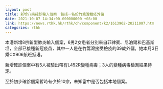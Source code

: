 ```yaml
---
layout: post
title: 新增八宗確診輸入個案　包括一名於竹篙灣檢疫外傭
date: 2021-10-07 14:34:00.000000000 +08:00
link: https://news.rthk.hk/rthk/ch/component/k2/1613962-20211007.htm
categories: rthk
---
```


本港新增8宗新型肺炎輸入個案，6男2女患者分別來自菲律賓、尼泊爾和巴基斯坦，全部已接種新冠疫苗，其中一人是在竹篙灣接受檢疫的39歲外傭，她本月3日乘CX906航班抵港。

新增確診個案中有5人被驗出帶有L452R變種病毒；3人的變種病毒檢測結果待定。

至於初步確診個案暫時有少於10宗，未知當中是否包括本地個案。
